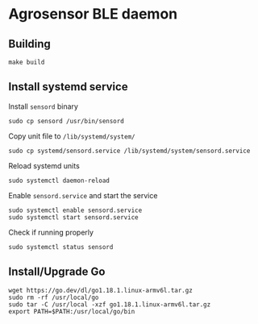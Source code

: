 # Agrosensor BLE daemon

## Building

```shell
make build
```

## Install systemd service

Install `sensord` binary

```shell
sudo cp sensord /usr/bin/sensord
```

Copy unit file to `/lib/systemd/system/`

```shell
sudo cp systemd/sensord.service /lib/systemd/system/sensord.service
```

Reload systemd units

```shell
sudo systemctl daemon-reload
```

Enable `sensord.service` and start the service

```shell
sudo systemctl enable sensord.service
sudo systemctl start sensord.service
```

Check if running properly
```shell
sudo systemctl status sensord
```

## Install/Upgrade Go

```shell
wget https://go.dev/dl/go1.18.1.linux-armv6l.tar.gz
sudo rm -rf /usr/local/go
sudo tar -C /usr/local -xzf go1.18.1.linux-armv6l.tar.gz
export PATH=$PATH:/usr/local/go/bin
```
